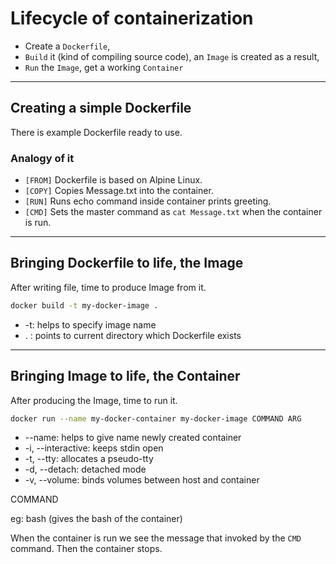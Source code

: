 # Lifecycle of containerization

* Create a `Dockerfile`,
* `Build` it (kind of compiling source code), an `Image` is created as a result,
* `Run` the `Image`, get a working `Container`

---

## Creating a simple Dockerfile

There is example Dockerfile ready to use.

### Analogy of it

* `[FROM]` Dockerfile is based on Alpine Linux.
* `[COPY]` Copies Message.txt into the container.
* `[RUN]`  Runs echo command inside container prints greeting.
* `[CMD]`  Sets the master command as `cat Message.txt` when the container is run.

---

## Bringing Dockerfile to life, the Image

After writing file, time to produce Image from it.

```bash
docker build -t my-docker-image .
```

* -t: helps to specify image name
* . : points to current directory which Dockerfile exists

---

## Bringing Image to life, the Container

After producing the Image, time to run it.

```bash
docker run --name my-docker-container my-docker-image COMMAND ARG
```

* --name: helps to give name newly created container
* -i, --interactive: keeps stdin open
* -t, --tty: allocates a pseudo-tty
* -d, --detach: detached mode
* -v, --volume: binds volumes between host and container

COMMAND

eg: bash (gives the bash of the container)

When the container is run we see the message that invoked by the `CMD` command. Then the container stops.
